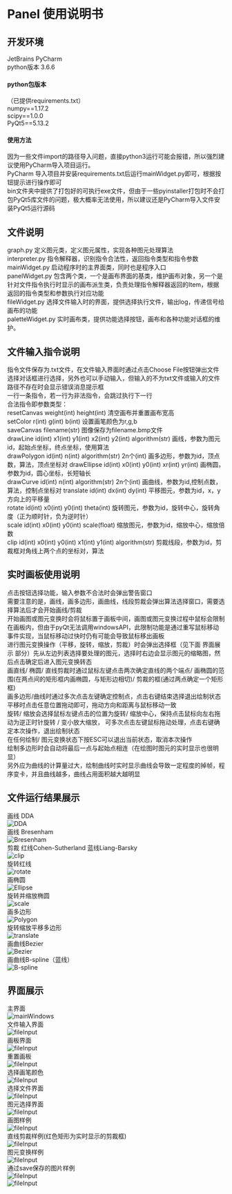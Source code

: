 # Panel 使用说明书
## 开发环境
JetBrains PyCharm  
python版本 3.6.6
#### python包版本
（已提供requirements.txt）  
numpy==1.17.2  
scipy==1.0.0  
PyQt5==5.13.2

#### 使用方法
因为一些文件import的路径导入问题，直接python3运行可能会报错，所以强烈建议使用PyCharm导入项目运行。  
PyCharm 导入项目并安装requirements.txt后运行mainWidget.py即可，根据按钮提示进行操作即可  
bin文件夹中提供了打包好的可执行exe文件，但由于一些pyinstaller打包时不会打包PyQt5库文件的问题，极大概率无法使用，所以建议还是PyCharm导入文件安装PyQt5运行源码  
## 文件说明
graph.py 定义图元类，定义图元属性，实现各种图元处理算法  
interpreter.py 指令解释器，识别指令合法性，返回指令类型和指令参数  
mainWidget.py 启动程序时的主界面类，同时也是程序入口  
panelWidget.py 包含两个类，一个是画布界面的基类，维护画布对象，另一个是针对文件指令执行时显示的画布派生类，负责处理指令解释器返回的Item，根据返回的指令类型和参数执行对应功能  
fileWidget.py 选择文件输入时的界面，提供选择执行文件，输出log，传递信号给画布的功能  
paletteWidget.py 实时画布类，提供功能选择按钮，画布和各种功能对话框的维护。  
## 文件输入指令说明
指令文件保存为.txt文件，在文件输入界面时通过点击Choose File按钮弹出文件选择对话框进行选择，另外也可以手动输入，但输入的不为txt文件或输入的文件路径不存在时会显示错误消息提示框  
一行一条指令，若一行为非法指令，会跳过执行下一行  
合法指令即参数类型：  
resetCanvas weight(int) height(int) 清空画布并重置画布宽高  
setColor r(int) g(int) b(int) 设置画笔颜色为r,g,b  
saveCanvas filename(str) 图像保存为filename.bmp文件  
drawLine id(int) x1(int) y1(int) x2(int) y2(int) algorithm(str) 画线，参数为图元id，起始点坐标，终点坐标，使用算法  
drawPolygon id(int) n(int) algorithm(str) 2n个(int)  画多边形，参数为id，顶点数，算法，顶点坐标对
drawEllipse id(int) x0(int) y0(int) xr(int) yr(int) 画椭圆，参数为id，圆心坐标，长短轴长  
drawCurve id(int) n(int) algorithm(str) 2n个(int)  画曲线，参数为id,控制点数，算法，控制点坐标对
translate id(int) dx(int) dy(int) 平移图元，参数为id，x，y方向上的平移量  
rotate id(int) x0(int) y0(int) theta(int) 旋转图元，参数为id，旋转中心，旋转角度（正为顺时针，负为逆时针）  
scale id(int) x0(int) y0(int) scale(float) 缩放图元，参数为id，缩放中心，缩放倍数    
clip id(int) x0(int) y0(int) x1(int) y1(int) algorithm(str) 剪裁线段，参数为id，剪裁框对角线上两个点的坐标对，算法  
## 实时画板使用说明
点击按钮选择功能，输入参数不合法时会弹出警告窗口  
需要注意的是，画线，画多边形，画曲线，线段剪裁会弹出算法选择窗口，需要选择算法后才会开始画线/剪裁  
开始画图或图元变换时会将鼠标置于画板中间，画图或图元变换过程中鼠标会限制在画板内，但由于pyQt无法调用windowsAPI，此限制功能是通过重写鼠标移动事件实现，当鼠标移动过快时仍有可能会导致鼠标移出画板  
进行图元变换操作（平移，旋转，缩放，剪裁）时会弹出选择框（见下面 界面展示 部分）先从左边列表选择要处理的图元，选择时右边会显示图元的缩略图，然后点击确定后进入图元变换转态  
画直线/ 椭圆/ 直线剪裁时通过鼠标左键点击两次确定直线的两个端点/ 画椭圆的范围(在两点间的矩形框内画椭圆，与矩形边相切)/ 剪裁的框(通过两点确定一个矩形框)  
画多边形/曲线时通过多次点击左键确定控制点，点击右键结束选择退出绘制状态  
平移时点击任意位置拖动即可，拖动方向和距离与鼠标移动一致  
旋转/ 缩放会选择鼠标左键点击的位置为旋转/ 缩放中心，保持点击鼠标向左右拖动为逆正时针旋转 / 变小放大缩放， 可多次点击左键鼠标拖动处理，点击右键确定本次操作，退出绘制状态   
在任何绘制/ 图元变换状态下按ESC可以退出当前状态，取消本次操作  
绘制多边形时会自动将最后一点与起始点相连（在绘图时图元的实时显示也很明显）  
另外应为曲线的计算量过大，绘制曲线时实时显示曲线会导致一定程度的掉帧，程序变卡，并且曲线越多，曲线占用面积越大越明显  
## 文件运行结果展示
画线 DDA  
![DDA](example_picture/output_1.bmp)  
画线 Bresenham  
![Bresenham](example_picture/output_2.bmp)  
剪裁 红线Cohen-Sutherland 蓝线Liang-Barsky  
![clip](example_picture/output_3.bmp)  
旋转红线  
![rotate](example_picture/output_4.bmp)  
画椭圆  
![Ellipse](example_picture/output_5.bmp)  
旋转并缩放椭圆  
![scale](example_picture/output_6.bmp)  
画多边形  
![Polygon](example_picture/output_7.bmp)  
旋转缩放平移多边形  
![translate](example_picture/output_8.bmp)  
画曲线Bezier    
![Bezier](example_picture/output_9.bmp)  
画曲线B-spline（蓝线）  
![B-spline](example_picture/output_10.bmp)  
## 界面展示
主界面  
![mainWindows](example_picture/main.png)  
文件输入界面  
![fileInput](example_picture/fileInput.png)  
画板界面  
![fileInput](example_picture/palette.png)  
重置画板  
![fileInput](example_picture/reset.png)  
选择画笔颜色  
![fileInput](example_picture/color.png)  
选择文件界面  
![fileInput](example_picture/file.png)  
图元选择界面  
![fileInput](example_picture/select.png)  
画图样例  
![fileInput](example_picture/example_draw.png)  
直线剪裁样例(红色矩形为实时显示的剪裁框)  
![fileInput](example_picture/example_clip.png)  
图元变换样例  
![fileInput](example_picture/example_process.png)  
通过save保存的图片样例  
![fileInput](example_picture/test1.bmp)  
![fileInput](example_picture/test2.bmp)  

